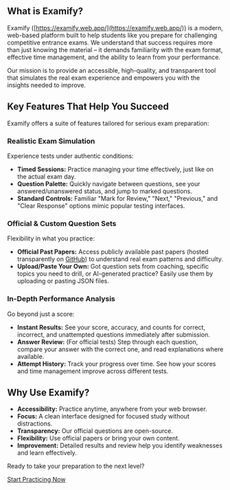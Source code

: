 ## What is Examify?

Examify ([https://examify.web.app/](https://examify.web.app/)) is a modern, web-based platform built to help students like you prepare for challenging competitive entrance exams. We understand that success requires more than just knowing the material – it demands familiarity with the exam format, effective time management, and the ability to learn from your performance.

Our mission is to provide an accessible, high-quality, and transparent tool that simulates the real exam experience and empowers you with the insights needed to improve.

## Key Features That Help You Succeed

Examify offers a suite of features tailored for serious exam preparation:

### Realistic Exam Simulation
Experience tests under authentic conditions:
*   **Timed Sessions:** Practice managing your time effectively, just like on the actual exam day.
*   **Question Palette:** Quickly navigate between questions, see your answered/unanswered status, and jump to marked questions.
*   **Standard Controls:** Familiar "Mark for Review," "Next," "Previous," and "Clear Response" options mimic popular testing interfaces.

### Official & Custom Question Sets
Flexibility in what you practice:
*   **Official Past Papers:** Access publicly available past papers (hosted transparently on [GitHub](https://github.com/Samkarya/online-exam-questions)) to understand real exam patterns and difficulty.
*   **Upload/Paste Your Own:** Got question sets from coaching, specific topics you need to drill, or AI-generated practice? Easily use them by uploading or pasting JSON files.

### In-Depth Performance Analysis
Go beyond just a score:
*   **Instant Results:** See your score, accuracy, and counts for correct, incorrect, and unattempted questions immediately after submission.
*   **Answer Review:** (For official tests) Step through each question, compare your answer with the correct one, and read explanations where available.
*   **Attempt History:** Track your progress over time. See how your scores and time management improve across different tests.

## Why Use Examify?

*   **Accessibility:** Practice anytime, anywhere from your web browser.
*   **Focus:** A clean interface designed for focused study without distractions.
*   **Transparency:** Our official questions are open-source.
*   **Flexibility:** Use official papers or bring your own content.
*   **Improvement:** Detailed results and review help you identify weaknesses and learn effectively.

Ready to take your preparation to the next level?

[Start Practicing Now](https://examify.web.app/select-exam)
